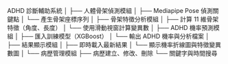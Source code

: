 ADHD 診斷輔助系統
│
├── 人體骨架偵測模組
│   ├── Mediapipe Pose 偵測關鍵點
│   └── 產生骨架座標序列
│
├── 骨架特徵分析模組
│   ├── 計算 11 維骨架特徵（角度、長度）
│   └── 使用滑動視窗計算變異數
│
├── ADHD 機率預測模組
│   ├── 匯入訓練模型（XGBoost）
│   └── 輸出 ADHD 機率與分析檔案
│
├── 結果顯示模組
│   ├── 即時載入最新結果
│   └── 顯示機率折線圖與特徵變異數圖
│
└── 病歷管理模組
    ├── 病歷建立、修改、刪除
    └── 關鍵字與時間搜尋

